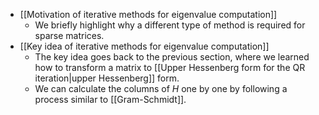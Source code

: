 - [[Motivation of iterative methods for eigenvalue computation]]
	- We briefly highlight why a different type of method is required for sparse matrices.
- [[Key idea of iterative methods for eigenvalue computation]]
	- The key idea goes back to the previous section, where we learned how to transform a matrix to [[Upper Hessenberg form for the QR iteration|upper Hessenberg]] form.
	- We can calculate the columns of $H$ one by one by following a process similar to [[Gram-Schmidt]].

